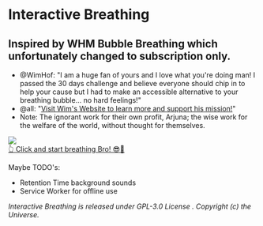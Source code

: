 # Interactive Breathing
## Inspired by WHM Bubble Breathing which unfortunately changed to subscription only.
- @WimHof: "I am a huge fan of yours and I love what you're doing man! I passed the 30 days challenge and believe everyone should chip in to help your cause but I had to make an accessible alternative to your breathing bubble... no hard feelings!"
- @all: "[Visit Wim\'s Website to learn more and support his mission!](https://www.wimhofmethod.com/breathing-techniques)"
- Note: The ignorant work for their own profit, Arjuna; the wise work for the welfare of the world, without thought for themselves.

[<img align="center" src="https://weedshaker.github.io/InteractiveBreathing/img/icon_192x192.png">](https://weedshaker.github.io/InteractiveBreathing/index.html "Click and start breathing Bro!") \
[👆 Click and start breathing Bro! 😎🤙](https://weedshaker.github.io/InteractiveBreathing/index.html)

Maybe TODO's:
- Retention Time background sounds
- Service Worker for offline use

*Interactive Breathing is released under GPL-3.0 License . Copyright (c) the Universe.*
